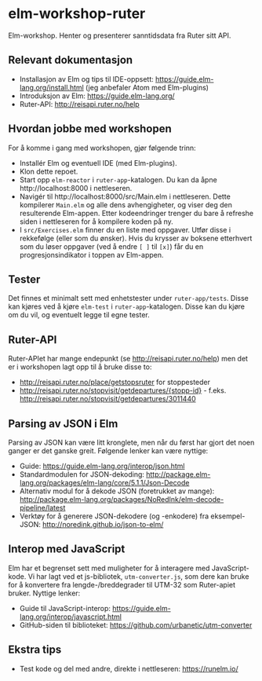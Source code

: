 # elm-workshop-ruter
Elm-workshop. Henter og presenterer sanntidsdata fra Ruter sitt API.

## Relevant dokumentasjon
* Installasjon av Elm og tips til IDE-oppsett: https://guide.elm-lang.org/install.html (jeg anbefaler Atom med Elm-plugins)
* Introduksjon av Elm: https://guide.elm-lang.org/
* Ruter-API: http://reisapi.ruter.no/help

## Hvordan jobbe med workshopen
For å komme i gang med workshopen, gjør følgende trinn:
* Installér Elm og eventuell IDE (med Elm-plugins).
* Klon dette repoet.
* Start opp `elm-reactor` i `ruter-app`-katalogen. Du kan da åpne http://localhost:8000 i nettleseren.
* Navigér til http://localhost:8000/src/Main.elm i nettleseren. Dette kompilerer `Main.elm` og alle dens avhengigheter,
og viser deg den resulterende Elm-appen. Etter kodeendringer trenger du bare å refreshe siden i nettleseren for å kompilere koden på ny.
* I `src/Exercises.elm` finner du en liste med oppgaver. Utfør disse i rekkefølge (eller som du ønsker). Hvis du krysser av boksene etterhvert som du løser oppgaver  (ved å endre `[ ]` til `[x]`) får du en progresjonsindikator i toppen av Elm-appen.

## Tester
Det finnes et minimalt sett med enhetstester under `ruter-app/tests`. Disse kan kjøres ved å kjøre `elm-test` i `ruter-app`-katalogen. Disse kan du kjøre om du vil, og eventuelt legge til egne tester.

## Ruter-API
Ruter-APIet har mange endepunkt (se http://reisapi.ruter.no/help) men det er i workshopen lagt opp til å bruke disse to:
* http://reisapi.ruter.no/place/getstopsruter for stoppesteder
* http://reisapi.ruter.no/stopvisit/getdepartures/{stopp-id} - f.eks. http://reisapi.ruter.no/stopvisit/getdepartures/3011440

## Parsing av JSON i Elm
Parsing av JSON kan være litt kronglete, men når du først har gjort det noen ganger er det ganske greit.
Følgende lenker kan være nyttige:
* Guide: https://guide.elm-lang.org/interop/json.html
* Standardmodulen for JSON-dekoding: http://package.elm-lang.org/packages/elm-lang/core/5.1.1/Json-Decode
* Alternativ modul for å dekode JSON (foretrukket av mange): http://package.elm-lang.org/packages/NoRedInk/elm-decode-pipeline/latest 
* Verktøy for å generere JSON-dekodere (og -enkodere) fra eksempel-JSON: http://noredink.github.io/json-to-elm/

## Interop med JavaScript
Elm har et begrenset sett med muligheter for å interagere med JavaScript-kode.
Vi har lagt ved et js-bibliotek, `utm-converter.js`, som dere kan bruke for å
konvertere fra lengde-/breddegrader til UTM-32 som Ruter-apiet bruker.
Nyttige lenker:
* Guide til JavaScript-interop: https://guide.elm-lang.org/interop/javascript.html
* GitHub-siden til biblioteket: https://github.com/urbanetic/utm-converter

## Ekstra tips
* Test kode og del med andre, direkte i nettleseren: https://runelm.io/
